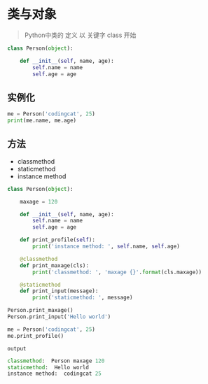 # 类与对象

> Python中类的 定义 以 关键字 class 开始

```python
class Person(object):

    def __init__(self, name, age):
        self.name = name
        self.age = age
```

## 实例化

```python
me = Person('codingcat', 25)
print(me.name, me.age)
```

## 方法

- classmethod
- staticmethod
- instance method

```python
class Person(object):

    maxage = 120

    def __init__(self, name, age):
        self.name = name
        self.age = age

    def print_profile(self):
        print('instance method: ', self.name, self.age)

    @classmethod
    def print_maxage(cls):
        print('classmethod: ', 'maxage {}'.format(cls.maxage))

    @staticmethod
    def print_input(message):
        print('staticmethod: ', message)
```

```python
Person.print_maxage()
Person.print_input('Hello world')

me = Person('codingcat', 25)
me.print_profile()
```
`output`
```python
classmethod:  Person maxage 120
staticmethod:  Hello world
instance method:  codingcat 25
```
